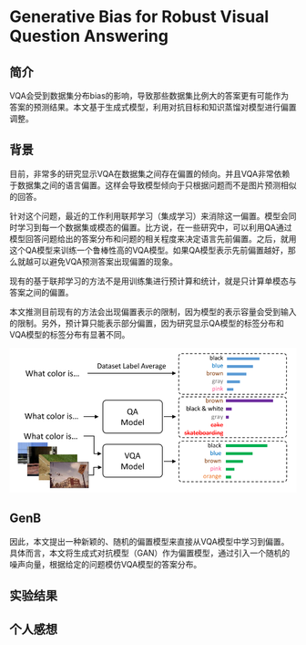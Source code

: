 # Generative Bias for Robust Visual Question Answering

## 简介

VQA会受到数据集分布bias的影响，导致那些数据集比例大的答案更有可能作为答案的预测结果。本文基于生成式模型，利用对抗目标和知识蒸馏对模型进行偏置调整。

## 背景

目前，非常多的研究显示VQA在数据集之间存在偏置的倾向。并且VQA非常依赖于数据集之间的语言偏置。这样会导致模型倾向于只根据问题而不是图片预测相似的回答。

针对这个问题，最近的工作利用联邦学习（集成学习）来消除这一偏置。模型会同时学习到每一个数据集或模态的偏置。比方说，在一些研究中，可以利用QA通过模型回答问题给出的答案分布和问题的相关程度来决定语言先前偏置。之后，就用这个QA模型来训练一个鲁棒性高的VQA模型。如果QA模型表示先前偏置越好，那么就越可以避免VQA预测答案出现偏置的现象。

现有的基于联邦学习的方法不是用训练集进行预计算和统计，就是只计算单模态与答案之间的偏置。

本文推测目前现有的方法会出现偏置表示的限制，因为模型的表示容量会受到输入的限制。另外，预计算只能表示部分偏置，因为研究显示QA模型的标签分布和VQA模型的标签分布有显著不同。

![Fig1](./fig/VQA%20bias.png)

## GenB

因此，本文提出一种新颖的、随机的偏置模型来直接从VQA模型中学习到偏置。具体而言，本文将生成式对抗模型（GAN）作为偏置模型，通过引入一个随机的噪声向量，根据给定的问题模仿VQA模型的答案分布。

## 实验结果

## 个人感想
